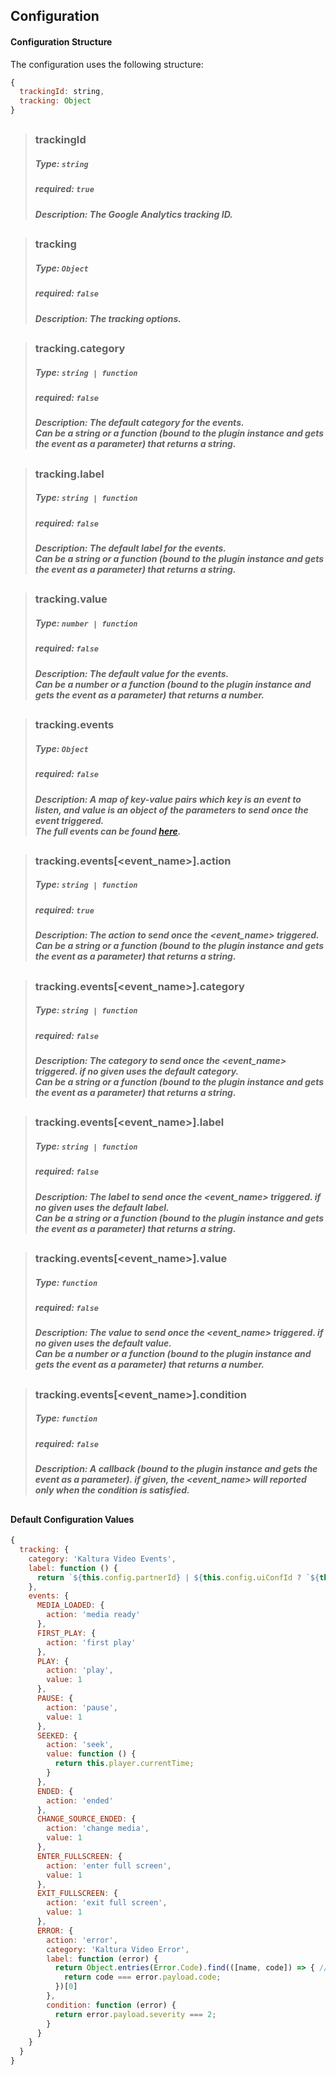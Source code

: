 ## Configuration

#### Configuration Structure  

The configuration uses the following structure:

```js
{
  trackingId: string,
  tracking: Object
}
```
##
>### trackingId
>##### Type: `string`
>##### required: `true`
>##### Description: The Google Analytics tracking ID.
##
>### tracking
>##### Type: `Object`
>##### required: `false`
>##### Description: The tracking options.
##
>### tracking.category
>##### Type: `string | function`
>##### required: `false`
>##### Description: The default category for the events.<br>Can be a string or a function (bound to the plugin instance and gets the event as a parameter) that returns a string.
##
>### tracking.label
>##### Type: `string | function`
>##### required: `false`
>##### Description: The default label for the events.<br>Can be a string or a function (bound to the plugin instance and gets the event as a parameter) that returns a string.
##
>### tracking.value
>##### Type: `number | function`
>##### required: `false`
>##### Description: The default value for the events.<br>Can be a number or a function (bound to the plugin instance and gets the event as a parameter) that returns a number.
##
>### tracking.events
>##### Type: `Object`
>##### required: `false`
>##### Description: A map of key-value pairs which key is an event to listen, and value is an object of the parameters to send once the event triggered.<br>The full events can be found [here](https://github.com/kaltura/playkit-js/blob/master/src/event/event-type.js).
##
>### tracking.events[<event_name>].action
>##### Type: `string | function`
>##### required: `true`
>##### Description: The action to send once the <event_name> triggered.<br>Can be a string or a function (bound to the plugin instance and gets the event as a parameter) that returns a string.
##
>### tracking.events[<event_name>].category
>##### Type: `string | function`
>##### required: `false`
>##### Description: The category to send once the <event_name> triggered. if no given uses the default category.<br>Can be a string or a function (bound to the plugin instance and gets the event as a parameter) that returns a string.
##
>### tracking.events[<event_name>].label
>##### Type: `string | function`
>##### required: `false`
>##### Description: The label to send once the <event_name> triggered. if no given uses the default label.<br>Can be a string or a function (bound to the plugin instance and gets the event as a parameter) that returns a string.
##
>### tracking.events[<event_name>].value
>##### Type: `function`
>##### required: `false`
>##### Description: The value to send once the <event_name> triggered. if no given uses the default value.<br>Can be a number or a function (bound to the plugin instance and gets the event as a parameter) that returns a number.
##
>### tracking.events[<event_name>].condition
>##### Type: `function`
>##### required: `false`
>##### Description: A callback (bound to the plugin instance and gets the event as a parameter). if given, the <event_name> will reported only when the condition is satisfied.
##

#### Default Configuration Values
```js
{
  tracking: {
    category: 'Kaltura Video Events',
    label: function () {
      return `${this.config.partnerId} | ${this.config.uiConfId ? `${this.config.uiConfId} | ` : ''}${this.config.entryId} | '${this.config.entryName}'`
    },
    events: {
      MEDIA_LOADED: {
        action: 'media ready'
      },
      FIRST_PLAY: {
        action: 'first play'
      },
      PLAY: {
        action: 'play',
        value: 1
      },
      PAUSE: {
        action: 'pause',
        value: 1
      },
      SEEKED: {
        action: 'seek',
        value: function () {
          return this.player.currentTime;
        }
      },
      ENDED: {
        action: 'ended'
      },
      CHANGE_SOURCE_ENDED: {
        action: 'change media',
        value: 1
      },
      ENTER_FULLSCREEN: {
        action: 'enter full screen',
        value: 1
      },
      EXIT_FULLSCREEN: {
        action: 'exit full screen',
        value: 1
      },
      ERROR: {
        action: 'error',
        category: 'Kaltura Video Error',
        label: function (error) {
          return Object.entries(Error.Code).find(([name, code]) => { // eslint-disable-line no-unused-vars
            return code === error.payload.code;
          })[0]
        },
        condition: function (error) {
          return error.payload.severity === 2;
        }
      }
    }
  }
}
```
